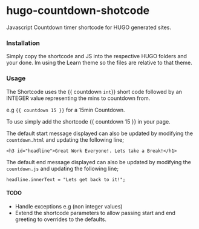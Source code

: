 # hugo-countdown-shotcode
Javascript Countdown timer shortcode for HUGO generated sites.


### Installation
Simply copy the shortcode and JS into the respective HUGO folders and your done. Im using the Learn theme so the files are relative to that theme. 

### Usage
The Shortcode uses the {{ countdown `int`}} short code followed by an  INTEGER value representing the mins to countdown from.

e.g ```{{ countdown 15 }}``` for a 15min Countdown.

To use simply add the shortcode {{ countdown 15 }} in your page. 

The default start message displayed can also be updated by modifying the `countdown.html` and updating the following line;

```<h3 id="headline">Great Work Everyone!. Lets take a Break!</h1>```

The default end message displayed can also be updated by modifying the `countdown.js` and updating the following line;

```headline.innerText = "Lets get back to it!";```


#### TODO
+ Handle exceptions e.g (non integer values)
+ Extend the shortcode parameters to allow passing start and end greeting to overrides to the defaults. 

